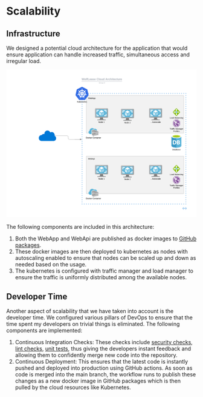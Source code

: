 # Scalability

## Infrastructure

We designed a potential cloud architecture for the application that would ensure application can handle increased traffic, simultaneous access and irregular load.

![Wolflease architecture](architecture.png)

The following components are included in this architecture:

1. Both the WebApp and WebApi are published as docker images to [GitHub packages](https://github.com/orgs/CSC510-Group-5/packages?repo_name=WolfLease).
2. These docker images are then deployed to kubernetes as nodes with autoscaling enabled to ensure that nodes can be scaled up and down as needed based on the usage.
3. The kubernetes is configured with traffic manager and load manager to ensure the traffic is uniformly distributed among the available nodes.

## Developer Time

Another aspect of scalability that we have taken into account is the developer time. We configured various pillars of DevOps to ensure that the time spent my developers on trivial things is eliminated. The following components are implemented:

1. Continuous Integration Checks: These checks include [security checks](https://github.com/CSC510-Group-5/WolfLease/actions/workflows/codeql-analysis.yml), [lint checks](https://github.com/CSC510-Group-5/WolfLease/actions/workflows/eslint.yml), [unit tests](https://github.com/CSC510-Group-5/WolfLease/actions/workflows/tests.yml), thus giving the developers instant feedback and allowing them to confidently merge new code into the repository.
2. Continuous Deployment: This ensures that the latest code is instantly pushed and deployed into production using GitHub actions. As soon as code is merged into the main branch, the workflow runs to publish these changes as a new docker image in GitHub packages which is then pulled by the cloud resources like Kubernetes.